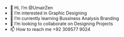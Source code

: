 - 👋 Hi, I’m @UmairZen
- 👀 I’m interested in Graphic Designing
- 🌱 I’m currently learning Bussiness Analysis Branding
- 💞️ I’m looking to collaborate on Designing Projects
- 📫 How to reach me +92 309577 9024

<!---
UmairZen/UmairZen is a ✨ special ✨ repository because its `README.md` (this file) appears on your GitHub profile.
You can click the Preview link to take a look at your changes.
--->
